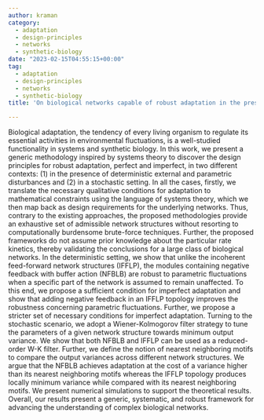 ```yaml
---
author: kraman
category:
  - adaptation
  - design-principles
  - networks
  - synthetic-biology
date: "2023-02-15T04:55:15+00:00"
tag:
  - adaptation
  - design-principles
  - networks
  - synthetic-biology
title: 'On biological networks capable of robust adaptation in the presence of uncertainties: A linear systems-theoretic approach'

---
```

Biological adaptation, the tendency of every living organism to regulate its essential activities in environmental fluctuations, is a well-studied functionality in systems and synthetic biology. In this work, we present a generic methodology inspired by systems theory to discover the design principles for robust adaptation, perfect and imperfect, in two different contexts: (1) in the presence of deterministic external and parametric disturbances and (2) in a stochastic setting. In all the cases, firstly, we translate the necessary qualitative conditions for adaptation to mathematical constraints using the language of systems theory, which we then map back as design requirements for the underlying networks. Thus, contrary to the existing approaches, the proposed methodologies provide an exhaustive set of admissible network structures without resorting to computationally burdensome brute-force techniques. Further, the proposed frameworks do not assume prior knowledge about the particular rate kinetics, thereby validating the conclusions for a large class of biological networks. In the deterministic setting, we show that unlike the incoherent feed-forward network structures (IFFLP), the modules containing negative feedback with buffer action (NFBLB) are robust to parametric fluctuations when a specific part of the network is assumed to remain unaffected. To this end, we propose a sufficient condition for imperfect adaptation and show that adding negative feedback in an IFFLP topology improves the robustness concerning parametric fluctuations. Further, we propose a stricter set of necessary conditions for imperfect adaptation. Turning to the stochastic scenario, we adopt a Wiener-Kolmogorov filter strategy to tune the parameters of a given network structure towards minimum output variance. We show that both NFBLB and IFFLP can be used as a reduced-order W-K filter. Further, we define the notion of nearest neighboring motifs to compare the output variances across different network structures. We argue that the NFBLB achieves adaptation at the cost of a variance higher than its nearest neighboring motifs whereas the IFFLP topology produces locally minimum variance while compared with its nearest neighboring motifs. We present numerical simulations to support the theoretical results. Overall, our results present a generic, systematic, and robust framework for advancing the understanding of complex biological networks.
